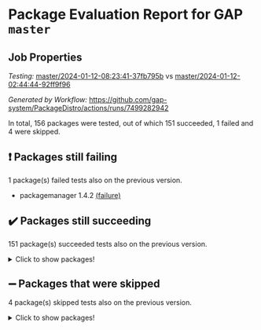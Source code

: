 # Package Evaluation Report for GAP `master`

## Job Properties

*Testing:* [master/2024-01-12-08:23:41-37fb795b](https://github.com/gap-system/PackageDistro/blob/data/reports/master/2024-01-12-08:23:41-37fb795b) vs [master/2024-01-12-02:44:44-92ff9f96](https://github.com/gap-system/PackageDistro/blob/data/reports/master/2024-01-12-02:44:44-92ff9f96)

*Generated by Workflow:* https://github.com/gap-system/PackageDistro/actions/runs/7499282942

In total, 156 packages were tested, out of which 151 succeeded, 1 failed and 4 were skipped.

## :exclamation: Packages still failing

1 package(s) failed tests also on the previous version.
- packagemanager 1.4.2 [(failure)](https://github.com/gap-system/PackageDistro/actions/runs/7499282942/job/20416263473)

## :heavy_check_mark: Packages still succeeding

151 package(s) succeeded tests also on the previous version.
<details><summary>Click to show packages!</summary>

- 4ti2interface 2023.02-04 [(success)](https://github.com/gap-system/PackageDistro/actions/runs/7499282942/job/20416239008)
- ace 5.6.2 [(success)](https://github.com/gap-system/PackageDistro/actions/runs/7499282942/job/20416239236)
- aclib 1.3.2 [(success)](https://github.com/gap-system/PackageDistro/actions/runs/7499282942/job/20416239441)
- agt 0.3.1 [(success)](https://github.com/gap-system/PackageDistro/actions/runs/7499282942/job/20416239655)
- alnuth 3.2.1 [(success)](https://github.com/gap-system/PackageDistro/actions/runs/7499282942/job/20416239821)
- anupq 3.3.0 [(success)](https://github.com/gap-system/PackageDistro/actions/runs/7499282942/job/20416240003)
- atlasrep 2.1.8 [(success)](https://github.com/gap-system/PackageDistro/actions/runs/7499282942/job/20416240219)
- autodoc 2023.06.19 [(success)](https://github.com/gap-system/PackageDistro/actions/runs/7499282942/job/20416240414)
- automata 1.15 [(success)](https://github.com/gap-system/PackageDistro/actions/runs/7499282942/job/20416240624)
- automgrp 1.3.2 [(success)](https://github.com/gap-system/PackageDistro/actions/runs/7499282942/job/20416240829)
- autpgrp 1.11 [(success)](https://github.com/gap-system/PackageDistro/actions/runs/7499282942/job/20416241014)
- cap 2024.01-03 [(success)](https://github.com/gap-system/PackageDistro/actions/runs/7499282942/job/20416241221)
- caratinterface 2.3.6 [(success)](https://github.com/gap-system/PackageDistro/actions/runs/7499282942/job/20416241418)
- cddinterface 2022.11.01 [(success)](https://github.com/gap-system/PackageDistro/actions/runs/7499282942/job/20416241623)
- circle 1.6.6 [(success)](https://github.com/gap-system/PackageDistro/actions/runs/7499282942/job/20416241841)
- classicpres 1.22 [(success)](https://github.com/gap-system/PackageDistro/actions/runs/7499282942/job/20416242036)
- cohomolo 1.6.11 [(success)](https://github.com/gap-system/PackageDistro/actions/runs/7499282942/job/20416242200)
- congruence 1.2.5 [(success)](https://github.com/gap-system/PackageDistro/actions/runs/7499282942/job/20416242397)
- corelg 1.56 [(success)](https://github.com/gap-system/PackageDistro/actions/runs/7499282942/job/20416242612)
- crime 1.6 [(success)](https://github.com/gap-system/PackageDistro/actions/runs/7499282942/job/20416242849)
- crisp 1.4.6 [(success)](https://github.com/gap-system/PackageDistro/actions/runs/7499282942/job/20416243011)
- crypting 0.10.4 [(success)](https://github.com/gap-system/PackageDistro/actions/runs/7499282942/job/20416243200)
- cryst 4.1.27 [(success)](https://github.com/gap-system/PackageDistro/actions/runs/7499282942/job/20416243390)
- crystcat 1.1.10 [(success)](https://github.com/gap-system/PackageDistro/actions/runs/7499282942/job/20416243604)
- ctbllib 1.3.7 [(success)](https://github.com/gap-system/PackageDistro/actions/runs/7499282942/job/20416243798)
- cubefree 1.19 [(success)](https://github.com/gap-system/PackageDistro/actions/runs/7499282942/job/20416244017)
- curlinterface 2.3.2 [(success)](https://github.com/gap-system/PackageDistro/actions/runs/7499282942/job/20416244185)
- cvec 2.8.1 [(success)](https://github.com/gap-system/PackageDistro/actions/runs/7499282942/job/20416244391)
- datastructures 0.3.0 [(success)](https://github.com/gap-system/PackageDistro/actions/runs/7499282942/job/20416244591)
- deepthought 1.0.6 [(success)](https://github.com/gap-system/PackageDistro/actions/runs/7499282942/job/20416244815)
- design 1.8 [(success)](https://github.com/gap-system/PackageDistro/actions/runs/7499282942/job/20416245019)
- difsets 2.3.1 [(success)](https://github.com/gap-system/PackageDistro/actions/runs/7499282942/job/20416245219)
- digraphs 1.6.3 [(success)](https://github.com/gap-system/PackageDistro/actions/runs/7499282942/job/20416245420)
- edim 1.3.7 [(success)](https://github.com/gap-system/PackageDistro/actions/runs/7499282942/job/20416245615)
- example 4.3.4 [(success)](https://github.com/gap-system/PackageDistro/actions/runs/7499282942/job/20416245819)
- examplesforhomalg 2023.10-01 [(success)](https://github.com/gap-system/PackageDistro/actions/runs/7499282942/job/20416246042)
- factint 1.6.3 [(success)](https://github.com/gap-system/PackageDistro/actions/runs/7499282942/job/20416246270)
- ferret 1.0.9 [(success)](https://github.com/gap-system/PackageDistro/actions/runs/7499282942/job/20416246689)
- fga 1.5.0 [(success)](https://github.com/gap-system/PackageDistro/actions/runs/7499282942/job/20416247485)
- fining 1.5.6 [(success)](https://github.com/gap-system/PackageDistro/actions/runs/7499282942/job/20416247728)
- float 1.0.4 [(success)](https://github.com/gap-system/PackageDistro/actions/runs/7499282942/job/20416248053)
- format 1.4.3 [(success)](https://github.com/gap-system/PackageDistro/actions/runs/7499282942/job/20416248285)
- forms 1.2.9 [(success)](https://github.com/gap-system/PackageDistro/actions/runs/7499282942/job/20416248536)
- fplsa 1.2.6 [(success)](https://github.com/gap-system/PackageDistro/actions/runs/7499282942/job/20416248807)
- fr 2.4.13 [(success)](https://github.com/gap-system/PackageDistro/actions/runs/7499282942/job/20416249031)
- francy 2.0.3 [(success)](https://github.com/gap-system/PackageDistro/actions/runs/7499282942/job/20416249297)
- fwtree 1.3 [(success)](https://github.com/gap-system/PackageDistro/actions/runs/7499282942/job/20416249504)
- gapdoc 1.6.6 [(success)](https://github.com/gap-system/PackageDistro/actions/runs/7499282942/job/20416249785)
- gauss 2023.02-04 [(success)](https://github.com/gap-system/PackageDistro/actions/runs/7499282942/job/20416250054)
- gaussforhomalg 2023.11-01 [(success)](https://github.com/gap-system/PackageDistro/actions/runs/7499282942/job/20416250361)
- gbnp 1.0.5 [(success)](https://github.com/gap-system/PackageDistro/actions/runs/7499282942/job/20416250662)
- generalizedmorphismsforcap 2023.08-02 [(success)](https://github.com/gap-system/PackageDistro/actions/runs/7499282942/job/20416250939)
- genss 1.6.8 [(success)](https://github.com/gap-system/PackageDistro/actions/runs/7499282942/job/20416251247)
- gradedmodules 2024.01-01 [(success)](https://github.com/gap-system/PackageDistro/actions/runs/7499282942/job/20416251588)
- gradedringforhomalg 2023.08-01 [(success)](https://github.com/gap-system/PackageDistro/actions/runs/7499282942/job/20416251864)
- grape 4.9.0 [(success)](https://github.com/gap-system/PackageDistro/actions/runs/7499282942/job/20416252159)
- groupoids 1.73 [(success)](https://github.com/gap-system/PackageDistro/actions/runs/7499282942/job/20416252424)
- grpconst 2.6.4 [(success)](https://github.com/gap-system/PackageDistro/actions/runs/7499282942/job/20416252678)
- guarana 0.96.3 [(success)](https://github.com/gap-system/PackageDistro/actions/runs/7499282942/job/20416252948)
- guava 3.18 [(success)](https://github.com/gap-system/PackageDistro/actions/runs/7499282942/job/20416253246)
- hap 1.61 [(success)](https://github.com/gap-system/PackageDistro/actions/runs/7499282942/job/20416253495)
- hapcryst 0.1.15 [(success)](https://github.com/gap-system/PackageDistro/actions/runs/7499282942/job/20416253861)
- hecke 1.5.3 [(success)](https://github.com/gap-system/PackageDistro/actions/runs/7499282942/job/20416254110)
- help 3.5 [(success)](https://github.com/gap-system/PackageDistro/actions/runs/7499282942/job/20416254374)
- homalg 2024.01-01 [(success)](https://github.com/gap-system/PackageDistro/actions/runs/7499282942/job/20416254616)
- homalgtocas 2023.11-01 [(success)](https://github.com/gap-system/PackageDistro/actions/runs/7499282942/job/20416254834)
- idrel 2.45 [(success)](https://github.com/gap-system/PackageDistro/actions/runs/7499282942/job/20416255069)
- images 1.3.1 [(success)](https://github.com/gap-system/PackageDistro/actions/runs/7499282942/job/20416255320)
- intpic 0.3.0 [(success)](https://github.com/gap-system/PackageDistro/actions/runs/7499282942/job/20416255594)
- io 4.8.2 [(success)](https://github.com/gap-system/PackageDistro/actions/runs/7499282942/job/20416255816)
- io_forhomalg 2023.02-04 [(success)](https://github.com/gap-system/PackageDistro/actions/runs/7499282942/job/20416256052)
- irredsol 1.4.4 [(success)](https://github.com/gap-system/PackageDistro/actions/runs/7499282942/job/20416256308)
- json 2.1.1 [(success)](https://github.com/gap-system/PackageDistro/actions/runs/7499282942/job/20416256583)
- jupyterkernel 1.5.0 [(success)](https://github.com/gap-system/PackageDistro/actions/runs/7499282942/job/20416256822)
- jupyterviz 1.5.6 [(success)](https://github.com/gap-system/PackageDistro/actions/runs/7499282942/job/20416257102)
- kan 1.36 [(success)](https://github.com/gap-system/PackageDistro/actions/runs/7499282942/job/20416257355)
- kbmag 1.5.11 [(success)](https://github.com/gap-system/PackageDistro/actions/runs/7499282942/job/20416257637)
- laguna 3.9.6 [(success)](https://github.com/gap-system/PackageDistro/actions/runs/7499282942/job/20416257881)
- liealgdb 2.2.1 [(success)](https://github.com/gap-system/PackageDistro/actions/runs/7499282942/job/20416258132)
- liepring 2.8 [(success)](https://github.com/gap-system/PackageDistro/actions/runs/7499282942/job/20416258401)
- liering 2.4.2 [(success)](https://github.com/gap-system/PackageDistro/actions/runs/7499282942/job/20416258653)
- linearalgebraforcap 2024.01-02 [(success)](https://github.com/gap-system/PackageDistro/actions/runs/7499282942/job/20416258923)
- localizeringforhomalg 2023.10-01 [(success)](https://github.com/gap-system/PackageDistro/actions/runs/7499282942/job/20416259172)
- loops 3.4.3 [(success)](https://github.com/gap-system/PackageDistro/actions/runs/7499282942/job/20416259412)
- lpres 1.0.3 [(success)](https://github.com/gap-system/PackageDistro/actions/runs/7499282942/job/20416259651)
- majoranaalgebras 1.5.1 [(success)](https://github.com/gap-system/PackageDistro/actions/runs/7499282942/job/20416259912)
- mapclass 1.4.6 [(success)](https://github.com/gap-system/PackageDistro/actions/runs/7499282942/job/20416260195)
- matgrp 0.70 [(success)](https://github.com/gap-system/PackageDistro/actions/runs/7499282942/job/20416260470)
- matricesforhomalg 2023.11-02 [(success)](https://github.com/gap-system/PackageDistro/actions/runs/7499282942/job/20416260745)
- modisom 2.5.4 [(success)](https://github.com/gap-system/PackageDistro/actions/runs/7499282942/job/20416260980)
- modulepresentationsforcap 2024.01-01 [(success)](https://github.com/gap-system/PackageDistro/actions/runs/7499282942/job/20416261175)
- modules 2024.01-01 [(success)](https://github.com/gap-system/PackageDistro/actions/runs/7499282942/job/20416261450)
- monoidalcategories 2024.01-01 [(success)](https://github.com/gap-system/PackageDistro/actions/runs/7499282942/job/20416261652)
- nconvex 2022.09-01 [(success)](https://github.com/gap-system/PackageDistro/actions/runs/7499282942/job/20416261851)
- nilmat 1.4.2 [(success)](https://github.com/gap-system/PackageDistro/actions/runs/7499282942/job/20416262053)
- nock 1.5 [(success)](https://github.com/gap-system/PackageDistro/actions/runs/7499282942/job/20416262245)
- normalizinterface 1.3.6 [(success)](https://github.com/gap-system/PackageDistro/actions/runs/7499282942/job/20416262463)
- nq 2.5.11 [(success)](https://github.com/gap-system/PackageDistro/actions/runs/7499282942/job/20416262685)
- numericalsgps 1.3.1 [(success)](https://github.com/gap-system/PackageDistro/actions/runs/7499282942/job/20416262875)
- openmath 11.5.3 [(success)](https://github.com/gap-system/PackageDistro/actions/runs/7499282942/job/20416263060)
- orb 4.9.0 [(success)](https://github.com/gap-system/PackageDistro/actions/runs/7499282942/job/20416263263)
- patternclass 2.4.3 [(success)](https://github.com/gap-system/PackageDistro/actions/runs/7499282942/job/20416263703)
- permut 2.0.5 [(success)](https://github.com/gap-system/PackageDistro/actions/runs/7499282942/job/20416263920)
- polenta 1.3.10 [(success)](https://github.com/gap-system/PackageDistro/actions/runs/7499282942/job/20416264144)
- polymaking 0.8.7 [(success)](https://github.com/gap-system/PackageDistro/actions/runs/7499282942/job/20416264356)
- primgrp 3.4.4 [(success)](https://github.com/gap-system/PackageDistro/actions/runs/7499282942/job/20416264618)
- profiling 2.5.4 [(success)](https://github.com/gap-system/PackageDistro/actions/runs/7499282942/job/20416264824)
- qpa 1.35 [(success)](https://github.com/gap-system/PackageDistro/actions/runs/7499282942/job/20416264999)
- quagroup 1.8.4 [(success)](https://github.com/gap-system/PackageDistro/actions/runs/7499282942/job/20416265192)
- radiroot 2.9 [(success)](https://github.com/gap-system/PackageDistro/actions/runs/7499282942/job/20416265377)
- rcwa 4.7.1 [(success)](https://github.com/gap-system/PackageDistro/actions/runs/7499282942/job/20416265596)
- rds 1.8 [(success)](https://github.com/gap-system/PackageDistro/actions/runs/7499282942/job/20416265791)
- recog 1.4.2 [(success)](https://github.com/gap-system/PackageDistro/actions/runs/7499282942/job/20416265999)
- repndecomp 1.3.0 [(success)](https://github.com/gap-system/PackageDistro/actions/runs/7499282942/job/20416266212)
- repsn 3.1.1 [(success)](https://github.com/gap-system/PackageDistro/actions/runs/7499282942/job/20416266405)
- resclasses 4.7.3 [(success)](https://github.com/gap-system/PackageDistro/actions/runs/7499282942/job/20416266611)
- ringsforhomalg 2023.11-02 [(success)](https://github.com/gap-system/PackageDistro/actions/runs/7499282942/job/20416266813)
- sco 2023.08-01 [(success)](https://github.com/gap-system/PackageDistro/actions/runs/7499282942/job/20416267099)
- scscp 2.4.1 [(success)](https://github.com/gap-system/PackageDistro/actions/runs/7499282942/job/20416267300)
- semigroups 5.3.2 [(success)](https://github.com/gap-system/PackageDistro/actions/runs/7499282942/job/20416267506)
- sglppow 2.3 [(success)](https://github.com/gap-system/PackageDistro/actions/runs/7499282942/job/20416267707)
- sgpviz 0.999.5 [(success)](https://github.com/gap-system/PackageDistro/actions/runs/7499282942/job/20416267932)
- simpcomp 2.1.14 [(success)](https://github.com/gap-system/PackageDistro/actions/runs/7499282942/job/20416268177)
- singular 2023.02.09 [(success)](https://github.com/gap-system/PackageDistro/actions/runs/7499282942/job/20416268372)
- sl2reps 1.1 [(success)](https://github.com/gap-system/PackageDistro/actions/runs/7499282942/job/20416268620)
- sla 1.5.3 [(success)](https://github.com/gap-system/PackageDistro/actions/runs/7499282942/job/20416268865)
- smallgrp 1.5.3 [(success)](https://github.com/gap-system/PackageDistro/actions/runs/7499282942/job/20416269127)
- smallsemi 0.6.13 [(success)](https://github.com/gap-system/PackageDistro/actions/runs/7499282942/job/20416269362)
- sonata 2.9.6 [(success)](https://github.com/gap-system/PackageDistro/actions/runs/7499282942/job/20416269607)
- sophus 1.27 [(success)](https://github.com/gap-system/PackageDistro/actions/runs/7499282942/job/20416269839)
- sotgrps 1.2 [(success)](https://github.com/gap-system/PackageDistro/actions/runs/7499282942/job/20416270047)
- spinsym 1.5.2 [(success)](https://github.com/gap-system/PackageDistro/actions/runs/7499282942/job/20416270282)
- standardff 1.0 [(success)](https://github.com/gap-system/PackageDistro/actions/runs/7499282942/job/20416270505)
- symbcompcc 1.3.2 [(success)](https://github.com/gap-system/PackageDistro/actions/runs/7499282942/job/20416270797)
- thelma 1.3 [(success)](https://github.com/gap-system/PackageDistro/actions/runs/7499282942/job/20416271080)
- tomlib 1.2.9 [(success)](https://github.com/gap-system/PackageDistro/actions/runs/7499282942/job/20416271350)
- toolsforhomalg 2023.11-01 [(success)](https://github.com/gap-system/PackageDistro/actions/runs/7499282942/job/20416271573)
- toric 1.9.5 [(success)](https://github.com/gap-system/PackageDistro/actions/runs/7499282942/job/20416271795)
- toricvarieties 2022.07.13 [(success)](https://github.com/gap-system/PackageDistro/actions/runs/7499282942/job/20416272032)
- transgrp 3.6.5 [(success)](https://github.com/gap-system/PackageDistro/actions/runs/7499282942/job/20416272265)
- ugaly 4.1.3 [(success)](https://github.com/gap-system/PackageDistro/actions/runs/7499282942/job/20416272504)
- unipot 1.5 [(success)](https://github.com/gap-system/PackageDistro/actions/runs/7499282942/job/20416272785)
- unitlib 4.2.0 [(success)](https://github.com/gap-system/PackageDistro/actions/runs/7499282942/job/20416273048)
- utils 0.84 [(success)](https://github.com/gap-system/PackageDistro/actions/runs/7499282942/job/20416273280)
- uuid 0.7 [(success)](https://github.com/gap-system/PackageDistro/actions/runs/7499282942/job/20416273576)
- walrus 0.9991 [(success)](https://github.com/gap-system/PackageDistro/actions/runs/7499282942/job/20416273830)
- wedderga 4.10.4 [(success)](https://github.com/gap-system/PackageDistro/actions/runs/7499282942/job/20416274120)
- xmod 2.91 [(success)](https://github.com/gap-system/PackageDistro/actions/runs/7499282942/job/20416274442)
- xmodalg 1.23 [(success)](https://github.com/gap-system/PackageDistro/actions/runs/7499282942/job/20416274746)
- yangbaxter 0.10.3 [(success)](https://github.com/gap-system/PackageDistro/actions/runs/7499282942/job/20416275045)
- zeromqinterface 0.14 [(success)](https://github.com/gap-system/PackageDistro/actions/runs/7499282942/job/20416275324)
</details>

## :heavy_minus_sign: Packages that were skipped

4 package(s) skipped tests also on the previous version.
<details><summary>Click to show packages!</summary>

- browse 1.8.21 [(skipped)](https://github.com/gap-system/PackageDistro/actions/runs/7499282942/job/20415778188)
- itc 1.5.1 [(skipped)](https://github.com/gap-system/PackageDistro/actions/runs/7499282942/job/20415778188)
- polycyclic 2.16 [(skipped)](https://github.com/gap-system/PackageDistro/actions/runs/7499282942/job/20415778188)
- xgap 4.31 [(skipped)](https://github.com/gap-system/PackageDistro/actions/runs/7499282942/job/20415778188)
</details>

